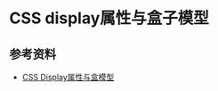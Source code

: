 # CSS display属性与盒子模型

## 参考资料

- [CSS Display属性与盒模型](http://harttle.com/2015/05/28/css-display.html)

